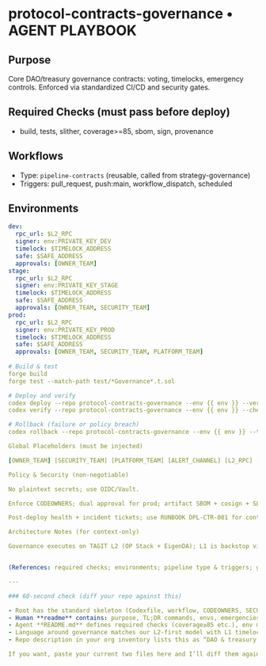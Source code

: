 # protocol-contracts-governance • AGENT PLAYBOOK

<!-- INCLUDE STEM: docs/readme-badge@v1 -->
<!-- INCLUDE STEM: ci/pipeline-call@v1 -->

## Purpose
Core DAO/treasury governance contracts: voting, timelocks, emergency controls. Enforced via standardized CI/CD and security gates.  <!-- SOURCE: Deployment Manual repo list -->

## Required Checks (must pass before deploy)
- build, tests, slither, coverage>=85, sbom, sign, provenance  
<!-- SOURCE: Codexfile for this repo -->

## Workflows
- Type: `pipeline-contracts` (reusable, called from strategy-governance)  
- Triggers: pull_request, push:main, workflow_dispatch, scheduled  
<!-- INCLUDE STEM: ci/contracts@v1 -->

## Environments
```yaml
dev:
  rpc_url: $L2_RPC
  signer: env:PRIVATE_KEY_DEV
  timelock: $TIMELOCK_ADDRESS
  safe: $SAFE_ADDRESS
  approvals: [OWNER_TEAM]
stage:
  rpc_url: $L2_RPC
  signer: env:PRIVATE_KEY_STAGE
  timelock: $TIMELOCK_ADDRESS
  safe: $SAFE_ADDRESS
  approvals: [OWNER_TEAM, SECURITY_TEAM]
prod:
  rpc_url: $L2_RPC
  signer: env:PRIVATE_KEY_PROD
  timelock: $TIMELOCK_ADDRESS
  safe: $SAFE_ADDRESS
  approvals: [OWNER_TEAM, SECURITY_TEAM, PLATFORM_TEAM]
  
# Build & test
forge build
forge test --match-path test/*Governance*.t.sol

# Deploy and verify
codex deploy --repo protocol-contracts-governance --env {{ env }} --version {{ git_sha }}
codex verify --repo protocol-contracts-governance --env {{ env }} --checks timelock,roles,events

# Rollback (failure or policy breach)
codex rollback --repo protocol-contracts-governance --env {{ env }} --to previous-stable

Global Placeholders (must be injected)

[OWNER_TEAM] [SECURITY_TEAM] [PLATFORM_TEAM] [ALERT_CHANNEL] [L2_RPC] [SAFE_ADDRESS] [TIMELOCK_ADDRESS]

Policy & Security (non-negotiable)

No plaintext secrets; use OIDC/Vault.

Enforce CODEOWNERS; dual approval for prod; artifact SBOM + cosign + SLSA provenance.

Post-deploy health + incident tickets; use RUNBOOK DPL-CTR-001 for contract incidents.

Architecture Notes (for context-only)

Governance executes on TAGIT L2 (OP Stack + EigenDA); L1 is backstop via timelocks/emergency pause; cross-domain governance actions use CCIP messages when applicable.


(References: required checks; environments; pipeline type & triggers; global placeholder list; security rules; rollback; L2/L1 governance topology.)  :contentReference[oaicite:11]{index=11} :contentReference[oaicite:12]{index=12} :contentReference[oaicite:13]{index=13} :contentReference[oaicite:14]{index=14} :contentReference[oaicite:15]{index=15} :contentReference[oaicite:16]{index=16} :contentReference[oaicite:17]{index=17} :contentReference[oaicite:18]{index=18}

---

### 60-second check (diff your repo against this)

- Root has the standard skeleton (Codexfile, workflow, CODEOWNERS, SECURITY.md, README.md)  :contentReference[oaicite:19]{index=19}  
- Human **readme** contains: purpose, TL;DR commands, envs, emergencies/rollback, security, skeleton links  :contentReference[oaicite:20]{index=20} :contentReference[oaicite:21]{index=21} :contentReference[oaicite:22]{index=22}  
- Agent **README.md** defines required checks (coverage≥85 etc.), env matrix, exact codex/forge commands, placeholders, and includes stems  :contentReference[oaicite:23]{index=23} :contentReference[oaicite:24]{index=24} :contentReference[oaicite:25]{index=25}  
- Language around governance matches our L2-first model with L1 timelock backstop  :contentReference[oaicite:26]{index=26}  
- Repo description in your org inventory lists this as “DAO & treasury — voting, timelocks, emergency controls”  :contentReference[oaicite:27]{index=27}

If you want, paste your current two files here and I’ll diff them against these templates and patch them inline.

